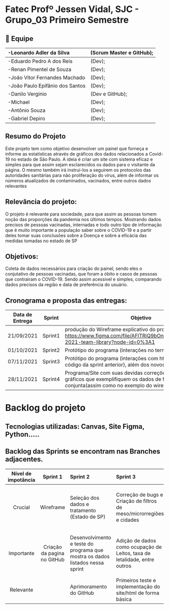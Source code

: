 # Fatec Profº Jessen Vidal, SJC - Grupo_03 Primeiro Semestre

## :busts_in_silhouette: Equipe	

|-Leonardo Adler da Silva| (Scrum Master e GitHub);|
|:--|:--|
|-Eduardo Pedro A dos Reis|(Dev);|
|-Renan Pimentel de Souza|(Dev);|
|-João Vitor Fernandes Machado|(Dev);| 
|-João Paulo Epifânio dos Santos|(Dev);| 
|-Danilo Verginio|(Dev e GitHub);|
|-Michael|(Dev);|
|-Antônio Souza|(Dev);| 
|-Gabriel Depiro|(Dev);|
</td>	
	

## Resumo do Projeto
<p align="left"> Este projeto tem como objetivo desenvolver um painel que forneça e informe as estatísticas através de gráficos dos dados relacionados a Covid-19 no estado de São Paulo. A ideia é criar um site com sistema eficaz e simples para que assim sejam esclarecidos os dados para o visitante da página. O mesmo também irá instrui-los a seguirem os protocolos das autoridades sanitárias para não proliferação do vírus, além de informar os números atualizados de contaminados, vacinados, entre outros dados relevantes </p>

## Relevância do projeto:
 O projeto é relevante para sociedade, para que assim as pessoas tomem noção das proporções da pandemia nos últimos tempos. Mostrando dados precisos de pessoas vacinadas, internadas e todo outro tipo de informação que é muito importante a população saber sobre o COVID-19 e a partir deles tomar suas conclusões sobre a Doença e sobre a eficácia das medidas tomadas no estado de SP </p>


## Objetivos:
Coleta de dados necessários para criação do painel, sendo eles o conjutativo de pessoas vacinadas, que foram a óbito e casos de pessoas que contrairam o COVID-19. Sendo assim acessivel e simples, comparando dados precisos da região e data de preferência do usuário.

## Cronograma e proposta das entregas:
|Data de Entrega |Sprint | Objetivo|
|---             |---    |---      |
|21/09/2021     |Sprint1|  produção do Wireframe explicativo do projeto final: https://www.figma.com/file/AFlTRiQ9bOnQnYq80W2YWt/Api1-2021-team-library?node-id=0%3A1       |          
|01/10/2021     |Sprint2| Protótipo do programa (interações no terminal python)|
|07/11/2021     |Sprint3| Protótipo do programa (interações com html/site a partir do código da sprint anterior), além dos  novos filtros e correções |
|28/11/2021     |Sprint4| Programa/Site com suas devidas correções e contendo gráficos que exemplifiquem os dados de forma unitária ou conjunta(assim como no exemplo do wireframe)|


<h1 align="Left">Backlog do projeto</h1>
<!--p align="center"-->
<!--h1 align="left"-->
<table>
<thead>
<tr>
<th align="center">Nível de impotância</th>
<th align="center">Sprint 1</th>
<th align="left">Sprint 2</th>
<th align="left">Sprint 3</th>
<th align="left">Sprint 4</th> 
</tr>
</thead>
<tbody>
<tr>
<td align="center">Crucial</td>
<td align="center">Wireframe</td>
<td align="left">Seleção dos dados e tratamento (Estado de SP)</td>
<td align="left">Correção de bugs e Criação de filtros de meso/microrregiões e cidades</td>
<td align="left">Painel de vizualição web com os dados mencionados nas sprints anteriores</td>
</tr>
<tr>
<td align="center">Importante</td>
<td align="center">Criação da pagina no GitHub</td>
<td align="left">Desenvolvimento e teste do programa que mostra os dados listados nessa sprint</td>
<td align="left">Adição de dados como ocupação de Leitos, taxa de letalidade, entre outros
<td align="left">Adição de artifícios visuais como gráficos para melhor vizualização dos dados
</tr>
<tr>
<td align="center">Relevante</td>
<td align="center"></td>
<td align="left">Aprimoramento do GitHub</td>
<td align="left">Primeiros teste e implementação do site/html de forma básica
<td align="left">Design simples e de facil localização</td>
 
## Tecnologias utilizadas: Canvas, Site Figma, Python.....

## Backlog das Sprints se encontram nas Branches adjacentes.	
	


	

	
	
	
	



